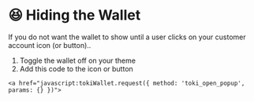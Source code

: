 # 😆 Hiding the Wallet

If you do not want the wallet to show until a user clicks on your customer account icon (or button)..

1. Toggle the wallet off on your theme
2. Add this code to the icon or button

```
<a href="javascript:tokiWallet.request({ method: 'toki_open_popup', params: {} })">
```

